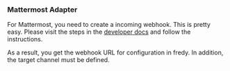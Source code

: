 ### Mattermost Adapter

For Mattermost, you need to create a incoming webhook. This is pretty easy. Please visit the steps in the [developer docs](https://docs.mattermost.com/developer/webhooks-incoming.html) and follow the instructions.

As a result, you get the webhook URL for configuration in fredy. In addition, the target channel must be defined.
